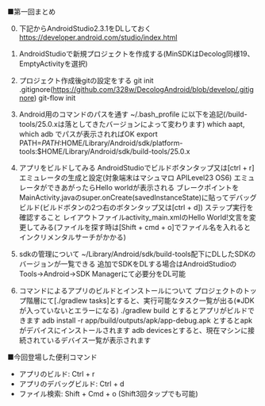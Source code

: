 ■第一回まとめ    

0. 下記からAndroidStudio2.3.1をDLしておく
https://developer.android.com/studio/index.html

1. AndroidStudioで新規プロジェクトを作成する(MinSDKはDecolog同様19、EmptyActivityを選択)

2. プロジェクト作成後gitの設定をする
    git init
    .gitignore(https://github.com/328w/DecologAndroid/blob/develop/.gitignore)
    git-flow init

3. Android用のコマンドのパスを通す
    ~/.bash_profile に以下を追記(/build-tools/25.0.xは落としてきたバージョンによって変わります)
    which aapt, which adb でパスが表示されればOK
    export PATH=$PATH:$HOME/Library/Android/sdk/platform-tools:$HOME/Library/Android/sdk/build-tools/25.0.x

4. アプリをビルドしてみる
    AndroidStudioでビルドボタンタップ又は[ctrl + r]
    エミュレータの生成と設定(対象端末はマシュマロ APILevel23 OS6)
    エミュレータができあがったらHello worldが表示される
    ブレークポイントをMainActivity.javaのsuper.onCreate(savedInstanceState)に貼ってデバッグビルド(ビルドボタンの2つ右のボタンタップ又は[ctrl + d])
    ステップ実行を確認すること
    レイアウトファイルactivity_main.xmlのHello World!文言を変更してみる(ファイルを探す時は[Shift + cmd + o]でファイル名を入れるとインクリメンタルサーチがかかる)
    
5. sdkの管理について
    ~/Library/Android/sdk/build-tools配下にDLしたSDKのバージョンが一覧できる
    追加でSDKをDLする場合はAndroidStudioの Tools->Android->SDK Managerにて必要分をDL可能
        
6. コマンドによるアプリのビルドとインストールについて
    プロジェクトのトップ階層にて[./gradlew tasks]とすると、実行可能なタスク一覧が出る(※JDKが入っていないとエラーになる)
    ./gradlew build とするとアプリがビルドできます
    adb install -r app/build/outputs/apk/app-debug.apk とするとapkがデバイスにインストールされます
    adb devicesとすると、現在マシンに接続されているデバイス一覧が表示されます

■今回登場した便利コマンド    
- アプリのビルド: Ctrl + r
- アプリのデバッグビルド: Ctrl + d
- ファイル検索: Shift + Cmd + o (Shift3回タップでも可能)

